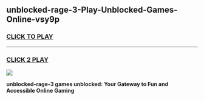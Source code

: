 
## unblocked-rage-3-Play-Unblocked-Games-Online-vsy9p
<h3>
<a href="https://premium76.site?title=unblocked-rage-3&ref=25A">CLICK TO PLAY</a></h3>
<hr>

<h3>
<a href="https://premium76.site?title=unblocked-rage-3&ref=25A">CLICK 2 PLAY</a>
  
</h3>

<a href="https://premium76.site?title=unblocked-rage-3&ref=25A"><img src="https://clearcache.store/games.png"></a>


**unblocked-rage-3 games unblocked: Your Gateway to Fun and Accessible Online Gaming**
